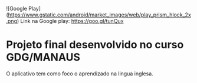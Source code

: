 
![Google Play] (https://www.gstatic.com/android/market_images/web/play_prism_hlock_2x.png)
Link na Google play: https://goo.gl/tunQux


# Projeto final desenvolvido no curso GDG/MANAUS

O aplicativo tem como foco o aprendizado na lingua inglesa.
